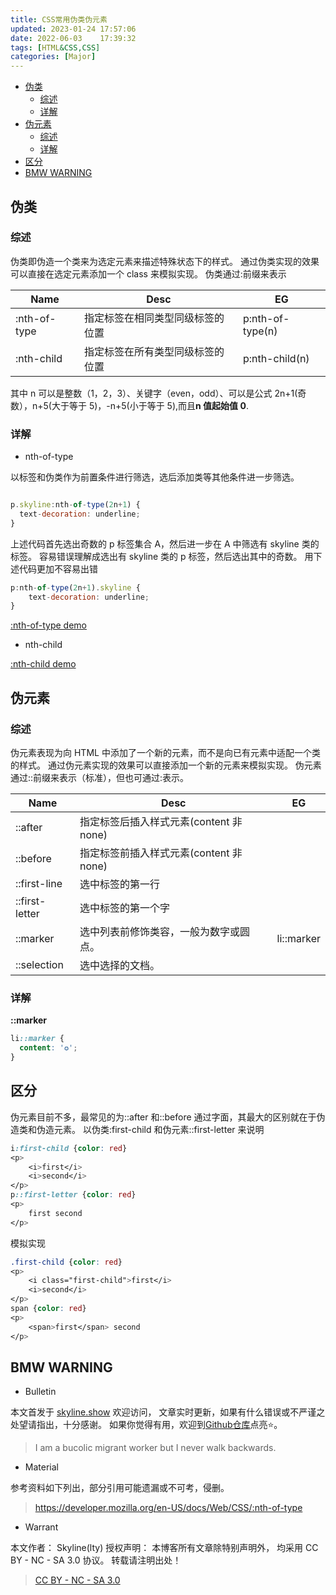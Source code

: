 ```yaml
---
title: CSS常用伪类伪元素
updated: 2023-01-24	17:57:06
date: 2022-06-03	17:39:32
tags: [HTML&CSS,CSS]
categories: [Major]
---
```

            
            

<!-- @import "[TOC]" {cmd="toc" depthFrom=1 depthTo=6 orderedList=false} -->

<!-- code_chunk_output -->

  - [伪类](#伪类)
    - [综述](#综述)
    - [详解](#详解)
  - [伪元素](#伪元素)
    - [综述](#综述-1)
    - [详解](#详解-1)
  - [区分](#区分)
  - [BMW WARNING](#bmw-warning)


<!-- /code_chunk_output -->

## 伪类

### 综述

伪类即伪造一个类来为选定元素来描述特殊状态下的样式。
通过伪类实现的效果可以直接在选定元素添加一个 class 来模拟实现。
伪类通过:前缀来表示

| Name         | Desc                             | EG               |
| ------------ | -------------------------------- | ---------------- |
| :nth-of-type | 指定标签在相同类型同级标签的位置 | p:nth-of-type(n) |
| :nth-child   | 指定标签在所有类型同级标签的位置 | p:nth-child(n)   |

其中 n 可以是整数（1，2，3）、关键字（even，odd）、可以是公式 2n+1(奇数），n+5(大于等于 5)，-n+5(小于等于 5),而且**n 值起始值 0**.

### 详解
<!--more-->

- nth-of-type

以标签和伪类作为前置条件进行筛选，选后添加类等其他条件进一步筛选。

```js

p.skyline:nth-of-type(2n+1) {
  text-decoration: underline;
}
```

上述代码首先选出奇数的 p 标签集合 A，然后进一步在 A 中筛选有 skyline 类的标签。
容易错误理解成选出有 skyline 类的 p 标签，然后选出其中的奇数。
用下述代码更加不容易出错

```js
p:nth-of-type(2n+1).skyline {
    text-decoration: underline;
}
```

[:nth-of-type demo](https://jsfiddle.net/skylinety/zsx4j03g/)

- nth-child

[:nth-child demo](https://jsfiddle.net/skylinety/Lhs9pg6w/1/)

## 伪元素

### 综述

伪元素表现为向 HTML 中添加了一个新的元素，而不是向已有元素中适配一个类的样式。
通过伪元素实现的效果可以直接添加一个新的元素来模拟实现。
伪元素通过::前缀来表示（标准），但也可通过:表示。

| Name           | Desc                                    | EG         |
| -------------- | --------------------------------------- | ---------- |
| ::after        | 指定标签后插入样式元素(content 非 none) |            |
| ::before       | 指定标签前插入样式元素(content 非 none) |            |
| ::first-line   | 选中标签的第一行                        |            |
| ::first-letter | 选中标签的第一个字                      |            |
| ::marker       | 选中列表前修饰类容，一般为数字或圆点。  | li::marker |
| ::selection    | 选中选择的文档。                        |            |

### 详解

**::marker**

```css
li::marker {
  content: '✪';
}
```

## 区分

伪元素目前不多，最常见的为::after 和::before
通过字面，其最大的区别就在于伪造类和伪造元素。
以伪类:first-child 和伪元素::first-letter 来说明

```css
i:first-child {color: red}
<p>
    <i>first</i>
    <i>second</i>
</p>
p::first-letter {color: red}
<p>
    first second
</p>
```

模拟实现

```css
.first-child {color: red}
<p>
    <i class="first-child">first</i>
    <i>second</i>
</p>
span {color: red}
<p>
    <span>first</span> second
</p>
```

## BMW WARNING

- Bulletin

本文首发于 [skyline.show](http://www.skyline.show) 欢迎访问，
文章实时更新，如果有什么错误或不严谨之处望请指出，十分感谢。
如果你觉得有用，欢迎到[Github仓库](https://github.com/skylinety/Blog)点亮⭐️。

> I am a bucolic migrant worker but I never walk backwards.

- Material

参考资料如下列出，部分引用可能遗漏或不可考，侵删。

> https://developer.mozilla.org/en-US/docs/Web/CSS/:nth-of-type

- Warrant

本文作者： Skyline(lty)
授权声明： 本博客所有文章除特别声明外， 均采用 CC BY - NC - SA 3.0 协议。 转载请注明出处！

> [CC BY - NC - SA 3.0](https://creativecommons.org/licenses/by-nc-sa/3.0/deed.zh)
